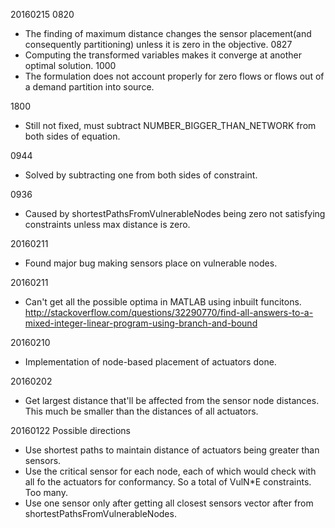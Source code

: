 20160215
0820
* The finding of maximum distance changes the sensor placement(and consequently partitioning) unless it is zero in the objective.
0827
* Computing the transformed variables makes it converge at another optimal solution.
1000
* The formulation does not account properly for zero flows or flows out of a demand partition into source.

1800
* Still not fixed, must subtract NUMBER_BIGGER_THAN_NETWORK from both sides of equation.

0944
* Solved by subtracting one from both sides of constraint.

0936
* Caused by shortestPathsFromVulnerableNodes being zero not satisfying constraints unless max distance is zero.

20160211
* Found major bug making sensors place on vulnerable nodes. 

20160211
* Can't get all the possible optima in MATLAB using inbuilt funcitons.
http://stackoverflow.com/questions/32290770/find-all-answers-to-a-mixed-integer-linear-program-using-branch-and-bound

20160210
* Implementation of node-based placement of actuators done. 

20160202
* Get largest distance that'll be affected from the sensor node distances. This much be smaller than the distances of all actuators.

20160122
Possible directions
* Use shortest paths to maintain distance of actuators being greater than sensors.
* Use the critical sensor for each node, each of which would check with all fo the actuators for conformancy. So a total of VulN*E constraints. Too many.
* Use one sensor only after getting all closest sensors vector after from shortestPathsFromVulnerableNodes.

